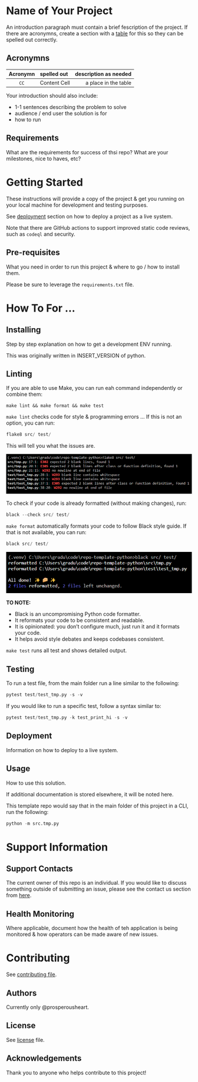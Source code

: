 # Name of Your Project
An introduction paragraph must contain a brief fescription of the project. If there are acronymns, create a section with a [table](https://docs.github.com/en/get-started/writing-on-github/working-with-advanced-formatting/organizing-information-with-tables) for this so they can be spelled out correctly.

## Acronymns

| Acronymn | spelled out | description as needed |
| :---: | :--- | ---: |
| `CC` | Content Cell | a place in the table |

Your introduction should also include:
- 1-1 sentences describing the problem to solve
- audience / end user the solution is for
- how to run

## Requirements

What are the requirements for success of thsi repo? What are your milestones, nice to haves, etc?

# Getting Started

These instructions will provide a copy of the project & get you running on your local machine for development and testing purposes.

See [deployment](#deployment) section on how to deploy a project as a live system.

Note that there are GitHub actions to support improved static code reviews, such as `codeql` and security.

## Pre-requisites

What you need in order to run this project & where to go / how to install them.

Please be sure to leverage the `requirements.txt` file.

# How To For ...

## Installing

Step by step explanation on how to get a development ENV running.

This was originally written in INSERT_VERSION of python.

## Linting

If you are able to use Make, you can run eah command independently or combine them:

```
make lint && make format && make test
```

`make lint` checks code for style & programming errors ... If this is not an option, you can run:

```python
flake8 src/ test/
```

This will tell you what the issues are.

![Example of running flake8](/IMGs/Examples/example-flake8.png)

To check if your code is already formatted (without making changes), run:

```python
black --check src/ test/
```

`make format` automatically formats your code to follow Black style guide. If that is not available, you can run:

```python
black src/ test/
```

![Example of running black](/IMGs/Examples/example-black.png)

**TO NOTE:**
- Black is an uncompromising Python code formatter.
- It reformats your code to be consistent and readable.
- It is opinionated: you don’t configure much, just run it and it formats your code.
- It helps avoid style debates and keeps codebases consistent.

`make test` runs all test and shows detailed output.

## Testing

To run a test file, from the main folder run a line similar to the following:

```python
pytest test/test_tmp.py -s -v
```

If you would like to run a specific test, follow a syntax similar to:

```python
pytest test/test_tmp.py -k test_print_hi -s -v
```

## Deployment

Information on how to deploy to a live system.

## Usage

How to use this solution.

If additional documentation is stored elsewhere, it will be noted here.

This template repo would say that in the main folder of this project in a CLI, run the following:

```python
python -m src.tmp.py
```

# Support Information

## Support Contacts

The current owner of this repo is an individual. If you would like to discuss something outside of submitting an issue, please see the contact us section from [here](https://resume.prosperousheart.com/).

## Health Monitoring

Where applicable, document how the health of teh application is being monitored & how operators can be made aware of new issues.

# Contributing

See [contributing file](contributing.md).

## Authors

Currently only @prosperousheart.

## License

See [license](license.md) file.

## Acknowledgements

Thank you to anyone who helps contribute to this project!
